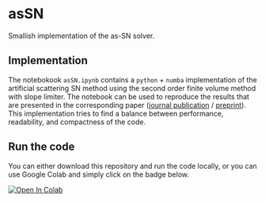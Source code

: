 # asSN
Smallish implementation of the as-SN solver.

## Implementation
The notebokook `asSN.ipynb` contains a `python` + `numba` implementation of the artificial scattering SN method using the second order finite volume method with slope limiter. The notebook can be used to reproduce the results that are presented in the corresponding paper ([journal publication](https://doi.org/10.1080/00295639.2020.1730665) / [preprint](https://arxiv.org/abs/1911.08801)). This implementation tries to find a balance between performance, readability, and compactness of the code.

## Run the code
You can either download this repository and run the code locally, or you can use Google Colab and simply click on the badge below.

[![Open In Colab](https://colab.research.google.com/assets/colab-badge.svg)](https://colab.research.google.com/github/camminady/asSN/blob/main/asSN.ipynb)
